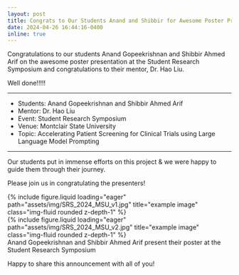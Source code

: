 ```yaml
---
layout: post
title: Congrats to Our Students Anand and Shibbir for Awesome Poster Presentation at the Student Research Symposium - Montclair State University
date: 2024-04-26 16:44:16-0400
inline: true
---
```


Congratulations to our students Anand Gopeekrishnan and Shibbir Ahmed Arif on the awesome poster presentation at the Student Research Symposium and congratulations to their mentor, Dr. Hao Liu.

Well done!!!!!

----------------------------------

- Students: Anand Gopeekrishnan and Shibbir Ahmed Arif
- Mentor: Dr. Hao Liu
- Event: Student Research Symposium
- Venue: Montclair State University
- Topic: Accelerating Patient Screening for Clinical Trials using Large Language Model Prompting

----------------------------------

Our students put in immense efforts on this project & we were happy to guide them through their journey. 

Please join us in congratulating the presenters!

<div class="row">
    <div class="col-sm mt-3 mt-md-0">
        {% include figure.liquid loading="eager" path="assets/img/SRS_2024_MSU_v1.jpg" title="example image" class="img-fluid rounded z-depth-1" %}
    </div>
    <div class="col-sm mt-3 mt-md-0">
        {% include figure.liquid loading="eager" path="assets/img/SRS_2024_MSU_v2.jpg" title="example image" class="img-fluid rounded z-depth-1" %}
    </div>
</div>
<div class="caption">
    Anand Gopeekrishnan and Shibbir Ahmed Arif present their poster at the Student Research Symposium
</div>


Happy to share this announcement with all of you! 

